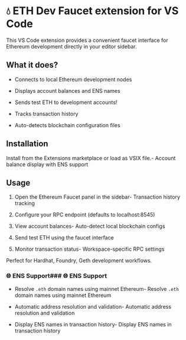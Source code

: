 # 💧 ETH Dev Faucet extension for VS Code

This VS Code extension provides a convenient faucet interface for Ethereum development directly in your editor sidebar.

## What it does?


* Connects to local Ethereum development nodes

* Displays account balances and ENS names  

* Sends test ETH to development accounts!

* Tracks transaction history

* Auto-detects blockchain configuration files


## Installation


Install from the Extensions marketplace or load as VSIX file.- Account balance display with ENS support  


## Usage

1. Open the Ethereum Faucet panel in the sidebar- Transaction history tracking

2. Configure your RPC endpoint (defaults to localhost:8545)

3. View account balances- Auto-detect local blockchain configs

4. Send test ETH using the faucet interface

5. Monitor transaction status- Workspace-specific RPC settings


Perfect for Hardhat, Foundry, Geth development workflows.



### 🌐 **ENS Support**### 🌐 **ENS Support**

- Resolve `.eth` domain names using mainnet Ethereum- Resolve `.eth` domain names using mainnet Ethereum

- Automatic address resolution and validation- Automatic address resolution and validation

- Display ENS names in transaction history- Display ENS names in transaction history
